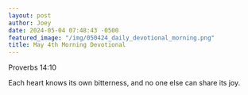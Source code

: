 ```yaml
---
layout: post
author: Joey
date: 2024-05-04 07:48:43 -0500
featured_image: "/img/050424_daily_devotional_morning.png"
title: May 4th Morning Devotional
---
```


Proverbs 14:10

Each heart knows its own bitterness,
    and no one else can share its joy.